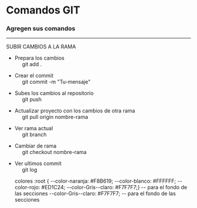 # Comandos GIT
### Agregen sus comandos
-----------------------------------------------

SUBIR CAMBIOS A LA RAMA

- Prepara los cambios<br>
    &nbsp;&nbsp;&nbsp;&nbsp;&nbsp;git add .

- Crear el commit<br>
    &nbsp;&nbsp;&nbsp;&nbsp;&nbsp;git commit -m "Tu-mensaje"

- Subes los cambios al repositorio<br>
    &nbsp;&nbsp;&nbsp;&nbsp;&nbsp;git push

- Actualizar proyecto con los cambios de otra rama<br>
    &nbsp;&nbsp;&nbsp;&nbsp;&nbsp;git pull origin nombre-rama

- Ver rama actual<br>
    &nbsp;&nbsp;&nbsp;&nbsp;&nbsp;git branch

- Cambiar de rama<br>
    &nbsp;&nbsp;&nbsp;&nbsp;&nbsp;git checkout nombre-rama

- Ver ultimos commit<br>
    &nbsp;&nbsp;&nbsp;&nbsp;&nbsp;git log


    colores
     :root {
        --color-naranja: #F8B619;
        --color-blanco: #FFFFFF;
        --color-rojo: #ED1C24; 
        --color-Gris--claro: #F7F7F7;} -- para el fondo de las secciones
--color-Gris--claro: #F7F7F7; -- para el fondo de las secciones